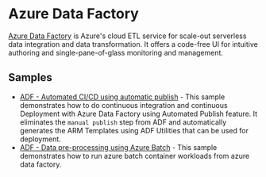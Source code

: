 # Azure Data Factory

[Azure Data Factory](https://learn.microsoft.com/en-us/azure/data-factory/) is Azure's cloud ETL service for scale-out serverless data integration and data transformation. It offers a code-free UI for intuitive authoring and single-pane-of-glass monitoring and management.

## Samples

- [ADF - Automated CI/CD using automatic publish](./adf_cicd_auto_publish/README.md) - This sample demonstrates how to do continuous integration and continuous Deployment with Azure Data Factory using Automated Publish feature. It eliminates the `manual publish` step from ADF and automatically generates the ARM Templates using ADF Utilities that can be used for deployment.
- [ADF - Data pre-processing using Azure Batch](./adf_data_pre_processing_with_azure_batch/README.md) - This sample demonstrates how to run azure batch container workloads from azure data factory.
